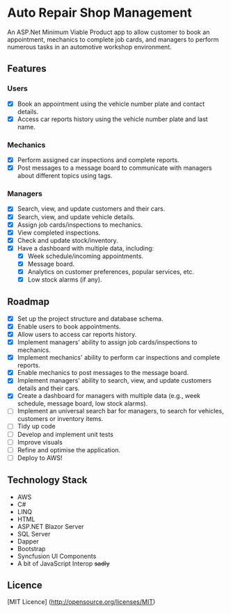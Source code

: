 # Auto Repair Shop Management
An ASP.Net Minimum Viable Product app to allow customer to book an appointment, mechanics to complete job cards, and managers to perform numerous tasks in an automotive workshop environment.

## Features

### Users
- [x] Book an appointment using the vehicle number plate and contact details.
- [x] Access car reports history using the vehicle number plate and last name.

### Mechanics
- [x] Perform assigned car inspections and complete reports.
- [x] Post messages to a message board to communicate with managers about different topics using tags.

### Managers
- [x] Search, view, and update customers and their cars.
- [x] Search, view, and update vehicle details.
- [x] Assign job cards/inspections to mechanics.
- [x] View completed inspections.
- [x] Check and update stock/inventory.
- [x] Have a dashboard with multiple data, including:
  - [x] Week schedule/incoming appointments.
  - [x] Message board.
  - [x] Analytics on customer preferences, popular services, etc.
  - [x] Low stock alarms (if any).

## Roadmap

- [x] Set up the project structure and database schema.
- [x] Enable users to book appointments.
- [x] Allow users to access car reports history.
- [x] Implement managers' ability to assign job cards/inspections to mechanics.
- [x] Implement mechanics' ability to perform car inspections and complete reports.
- [x] Enable mechanics to post messages to the message board.
- [x] Implement managers' ability to search, view, and update customers details and their cars.
- [x] Create a dashboard for managers with multiple data (e.g., week schedule, message board, low stock alarms).
- [ ] Implement an universal search bar for managers, to search for vehicles, customers or inventory items.
- [ ] Tidy up code
- [ ] Develop and implement unit tests
- [ ] Improve visuals
- [ ] Refine and optimise the application.
- [ ] Deploy to AWS!

## Technology Stack

- AWS
- C#
- LINQ
- HTML
- ASP.NET Blazor Server
- SQL Server
- Dapper
- Bootstrap
- Syncfusion UI Components
- A bit of JavaScript Interop ~~sadly~~

## Licence

[MIT Licence] (http://opensource.org/licenses/MIT)

